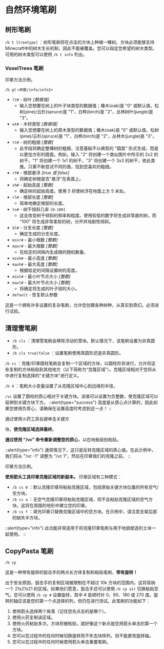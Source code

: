 # 自然环境笔刷

## 树形笔刷
`/b t [treetype]` ：树形笔刷将在点击的方块上种植一棵树。方块必须能够支持Minecraft中的树木生长机制，因此不能被覆盖。您可以指定您希望的树木类型。可用的树木类型可以使用 `/b t info`  列出。

### VoxelTrees 笔刷

印章方法示例。

`/b gt`  `<参数/info/info2>`

* `lt#`  - 树叶 *[数据值]*
  * 输入您想要在树上的叶子块类型的数据值；橡木(oak)是 "0" 或默认值，松树(pine)/云杉(spruce)是 "1"，白桦(birch)是 "2"，丛林树叶(jungle)是 "3"。
* `wt#`  - 木材类型 *[数据值]*
  * 输入您想要在树上的原木类型的数据值；橡木(oak)是 "0" 或默认值，松树(pine)/云杉(spruce)是 "1"，白桦(birch)是 "2"，丛林木(jungle)是 "3"。
* `tt#`  - 树的粗细 *[整数]*
  * 此字段将确定整棵树的粗细，注意基础不以典型的 "圆盘" 形式生成，而是以更加方形的圆盘。例如，输入 "2" 将创建一个类似图片中所示的 2x2 的树干，"1" 将创建一个 1x1 的树干，"3" 将创建一个 3x3 的树干，依此类推。只需不断尝试不同的值，找到您喜欢的粗细。
* `rf#`  - 根部悬浮 *[true 或 false]*
  * 将确定树根是否"悬浮"在表面上。
* `sh#`  - 起始高度 *[整数]*
  * 确定树的起始高度。使用 5 将使树浮在地面上方 5 米处。
* `rl#`  - 根部长度 *[整数]*
  * 简单地确定根部的长度。
* `ts#`  - 树干倾斜几率 `[0-100]`
  * 这会改变树干倾斜的频率和程度。使用较低的数字将生成非常直的树，而 "100" 将生成非常柔软的树，分开并戏剧性倾斜。
* `bl#`  - 分支长度 *[整数]*
  * 确定生成的分支长度。
* `minr#`  - 最小根数 *[整数]*
* `maxr#`  - 最大根数 *[整数]*
  * 在给定的间隔内生成根的随机数量。
* `minh#`  - 最小高度 *[整数]*
* `maxh#`  - 最大高度 *[整数]*
  * 根据给定的间隔设置树的高度。
* `minl#`  - 最小叶节点大小 *[整数]*
* `maxl#`  - 最大叶节点大小 *[整数]*
  * 将确定将生成的叶子球的大小。
* `default`  - 恢复默认参数

这是一个拥有许多设置的复杂笔刷，允许您创建各种树种，从真实到奇幻。必须进行试验。

## 清理雪笔刷

* `/b cls` ：清理雪笔刷会移除浮动的雪块。默认情况下，该笔刷设置为非真圆形。
* `/b cls true|false` ：设置笔刷使用真圆形还是非真圆形。

`/b cs` ：克隆/印章圆柱笔刷会复制一个区域的方块，以圆柱形状进行，允许将这些复制的方块粘贴到其他地方（以下简称为“克隆区域”）。克隆区域相对于您将从中进行复制选择的“关键方块”进行定义。

`/b 4` ：笔刷大小变量设置了从克隆区域中心到边缘的半径。

`/vc`  设置了圆柱的质心相对于关键方块。该值可以设置为负整数，使克隆区域可以延伸到关键方块下方。
::alert{type="success"}
高度是从质心点计算的，因此如果您使用负质心，请确保在设置高度时考虑到这一点！
::

通过使用火药工具右键单击关键方

块，**使克隆区域选择最终**。

**通过使用 "/vc" 命令重新调整您的质心**，以在地板级别粘贴。


::alert{type="info"}
通常情况下，这只是反转克隆区域的质心值。在此示例中，我们将从 "/vc -1" 调整为 "/vc 1"，然后在印章我们的克隆之前。
::

印章方法示例。

**使用箭头工具印章克隆区域的新副本。** 印章区域有三种模式：

* `/b cs 0` ：默认克隆印章将粘贴克隆区域，包括原始关键方块位置的所有空气/空方块。
* `/b cs a` ：无空气克隆印章将粘贴克隆区域，但不会粘贴克隆区域的空气方块。这将在周围的地形中建立您的印章。
* `/b cs f` ：填充印章只替换克隆区域中的空方块。在示例中，请注意支架后部的缺失半方块。

::alert{type="info"}
此功能非常适用于将克隆印章笔刷与用于地貌塑造的土块一起使用。
::

## CopyPasta 笔刷
`/b cp` 

这是一种带有旋转的狙击手的两点长方体复制和粘贴笔刷，**带有旋转！**

出于安全原因，狙击手的复制区域被限制在不超过 10k 方块的范围内，这将容纳一个 21x21x21 的区域。如果他们愿意，狙击手还可以使用 `/b cp air`  切换粘贴空气。您可以使用 `/b cp #`  设置旋转，其中 # 是顺时针 0、90、180 或 270 度。旋转的轴应该是您的第一个点选择的列，但仍在进行测试。此笔刷的功能如下：

1. 使用箭头选择两个角落（记住您先点击的是哪个）。
2. 使用火药复制该区域。
3. 使用火药粘贴多次，方块将被粘贴，就好像这个新点是您用箭头单击的第一个方块。
4. 您可以在过程中的任何时候切换旋转而不失去块阵列，但不能更改旋转轴。
5. 您可以在过程中的任何时候使用箭头单击重置笔刷。

